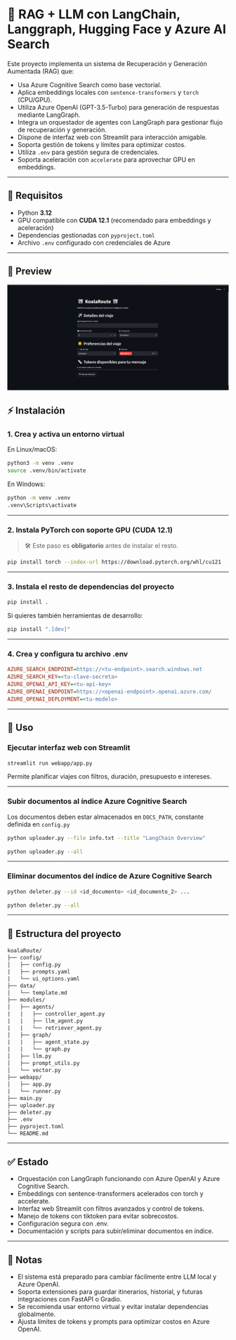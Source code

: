 # 🧠 RAG + LLM con LangChain, Langgraph, Hugging Face y Azure AI Search
Este proyecto implementa un sistema de Recuperación y Generación Aumentada (RAG) que:

- Usa Azure Cognitive Search como base vectorial.  
- Aplica embeddings locales con `sentence-transformers` y `torch` (CPU/GPU).  
- Utiliza Azure OpenAI (GPT-3.5-Turbo) para generación de respuestas mediante LangGraph.  
- Integra un orquestador de agentes con LangGraph para gestionar flujo de recuperación y generación.  
- Dispone de interfaz web con Streamlit para interacción amigable.  
- Soporta gestión de tokens y límites para optimizar costos.  
- Utiliza `.env` para gestión segura de credenciales.  
- Soporta aceleración con `accelerate` para aprovechar GPU en embeddings.

---

## 🚀 Requisitos

- Python **3.12**  
- GPU compatible con **CUDA 12.1** (recomendado para embeddings y aceleración)  
- Dependencias gestionadas con `pyproject.toml`  
- Archivo `.env` configurado con credenciales de Azure

---

## 📸 Preview
![alt text](images/preview.png)

## ⚡ Instalación

### 1. Crea y activa un entorno virtual

En Linux/macOS:

```bash
python3 -m venv .venv
source .venv/bin/activate
```

En Windows:

```bash
python -m venv .venv
.venv\Scripts\activate
```

---

### 2. Instala PyTorch con soporte GPU (CUDA 12.1)

> 🛠️ Este paso es **obligatorio** antes de instalar el resto.

```bash
pip install torch --index-url https://download.pytorch.org/whl/cu121
```

---

### 3. Instala el resto de dependencias del proyecto

```bash
pip install .
```

Si quieres también herramientas de desarrollo:

```bash
pip install ".[dev]"
```

---

### 4. Crea y configura tu archivo .env

```ini
AZURE_SEARCH_ENDPOINT=https://<tu-endpoint>.search.windows.net
AZURE_SEARCH_KEY=<tu-clave-secreta>
AZURE_OPENAI_API_KEY=<tu-api-key>
AZURE_OPENAI_ENDPOINT=https://<openai-endpoint>.openai.azure.com/
AZURE_OPENAI_DEPLOYMENT=<tu-modelo>
```

---

## 🧪 Uso

### Ejecutar interfaz web con Streamlit

```bash
streamlit run webapp/app.py
```

Permite planificar viajes con filtros, duración, presupuesto e intereses.

---

### Subir documentos al índice Azure Cognitive Search
Los documentos deben estar almacenados en ``DOCS_PATH``, constante definida en ``config.py``

```bash
python uploader.py --file info.txt --title "LangChain Overview"
```

```bash
python uploader.py --all
```

---

### Eliminar documentos del índice de Azure Cognitive Search
```bash
python deleter.py --id <id_documento> <id_documento_2> ...
```

```bash
python deleter.py --all
```
---

## 📂 Estructura del proyecto

```arduino
koalaRoute/
├── config/
│   ├── config.py
|   ├── prompts.yaml
|   └── ui_options.yaml
├── data/
│   └── template.md
├── modules/
│   ├── agents/
|   |   ├── controller_agent.py
|   |   ├── llm_agent.py
|   |   └── retriever_agent.py
│   ├── graph/
|   |   ├── agent_state.py
|   |   └── graph.py
│   ├── llm.py
│   ├── prompt_utils.py
│   └── vector.py
├── webapp/
│   ├── app.py
|   └── runner.py
├── main.py
├── uploader.py
├── deleter.py
├── .env
├── pyproject.toml
└── README.md
```

---

## ✅ Estado

- Orquestación con LangGraph funcionando con Azure OpenAI y Azure Cognitive Search.
- Embeddings con sentence-transformers acelerados con torch y accelerate.
- Interfaz web Streamlit con filtros avanzados y control de tokens.
- Manejo de tokens con tiktoken para evitar sobrecostos.
- Configuración segura con .env.
- Documentación y scripts para subir/eliminar documentos en índice.

---

## 📌 Notas

- El sistema está preparado para cambiar fácilmente entre LLM local y Azure OpenAI.
- Soporta extensiones para guardar itinerarios, historial, y futuras integraciones con FastAPI o Gradio.
- Se recomienda usar entorno virtual y evitar instalar dependencias globalmente.
- Ajusta límites de tokens y prompts para optimizar costos en Azure OpenAI.